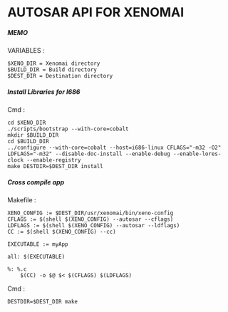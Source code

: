 # AUTOSAR API FOR XENOMAI







##### MEMO
VARIABLES : 

    $XENO_DIR = Xenomai directory
    $BUILD_DIR = Build directory
    $DEST_DIR = Destination directory
##### Install Libraries for I686 
Cmd :

    cd $XENO_DIR
	./scripts/bootstrap --with-core=cobalt
	mkdir $BUILD_DIR
	cd $BUILD_DIR
	../configure --with-core=cobalt --host=i686-linux CFLAGS="-m32 -O2" LDFLAGS="-m32" --disable-doc-install --enable-debug --enable-lores-clock --enable-registry
	make DESTDIR=$DEST_DIR install
	
##### Cross compile app
Makefile :

    XENO_CONFIG := $DEST_DIR/usr/xenomai/bin/xeno-config
    CFLAGS := $(shell $(XENO_CONFIG) --autosar --cflags)
    LDFLAGS := $(shell $(XENO_CONFIG) --autosar --ldflags)
    CC := $(shell $(XENO_CONFIG) --cc)

    EXECUTABLE := myApp

    all: $(EXECUTABLE)

    %: %.c
	    $(CC) -o $@ $< $(CFLAGS) $(LDFLAGS)
	    
Cmd :
    
    DESTDIR=$DEST_DIR make
